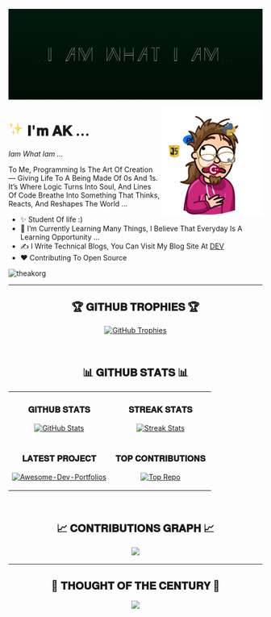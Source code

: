 <!--Banner-->
![AK Banner Image](.github/images/l055f3bd2b4d1b586a92d4f62178ef5fe45ee41ed94cb00c9446295a53a570e7e2b9y.png)

<!--Night Owl image-->
<div>
  <img align="right" width="40%" src=".github/images/pdf03cca78fbe5c9eb3b5409f77f8d382ffe894eee74032bae26d471a458da9cabc3k.gif">
</div>

<!--Header Name-->
# <img src=".github/images/n8941ac08f5df5d9c1f191c0d212d47e790a43281c253d437163dda7aa5deda68439w.png" width="30"/> 𝐈'𝐦 𝐀𝐊 ... 
*Iam What Iam ...*
<br /> 

<!--Start Intro-->               
<p align="left">To Me, Programming Is The Art Of Creation — Giving Life To A Being Made Of 0s And 1s. It’s Where Logic Turns Into Soul, And Lines Of Code Breathe Into Something That Thinks, Reacts, And Reshapes The World ...</p>

- ✨ Student Of life :)
- 🌱 I’m Currently Learning Many Things, I Believe That Everyday Is A Learning Opportunity ...
- ✍ I Write Technical Blogs, You Can Visit My Blog Site At [DEV](https://dev.to/theak)
- ❤ Contributing To Open Source
<!--End Intro-->

<!--Profile Count Badge-->
<p align="left">
  <img src="https://komarev.com/ghpvc/?username=theakorg&label=Profile%20views&color=001F0F&style=for-the-badge&logo=star" alt="theakorg" style="padding-right:20px;" />
</p>

---

<!--Trophies Section-->   
<h2 align="center">🏆 𝐆𝐈𝐓𝐇𝐔𝐁 𝐓𝐑𝐎𝐏𝐇𝐈𝐄𝐒 🏆</h2>
<p align="center">
  <a href="https://github.com/theakorg">
    <picture>
      <source media="(prefers-color-scheme: dark)" srcset="https://github-profile-trophy.vercel.app/?username=theakorg&no-bg=true&row=2&column=6&margin-w=20&margin-h=20&theme=monokai">
      <source media="(prefers-color-scheme: light)" srcset="https://github-profile-trophy.vercel.app/?username=theakorg&no-bg=true&row=2&column=6&margin-w=20&margin-h=20">
      <img alt="GitHub Trophies" src="https://github-profile-trophy.vercel.app/?username=theakorg&no-bg=true&no-frame=true&row=2&column=6&margin-w=20&margin-h=20">
    </picture>
  </a>
</p>
<br />

<!--Github stats Table--> 
<h2 align="center">📊 𝐆𝐈𝐓𝐇𝐔𝐁 𝐒𝐓𝐀𝐓𝐒 📊</h2>

<table width="100%">
  <tr>
    <td width="50%">
      <h3 align="center"><strong>𝐆𝐈𝐓𝐇𝐔𝐁 𝐒𝐓𝐀𝐓𝐒</strong></h3>
      <p align="center">
        <a href="https://github.com/theakorg">
          <img align="center" src="https://github-readme-stats.vercel.app/api?username=theakorg&count_private=true&show_icons=true&theme=nightowl&bg_color=000e06&title_color=cebf76&text_color=ffffff&rank_icon=github&hide=prs,issues,contribs&show=reviews,prs_merged,prs_merged_percentage" alt="GitHub Stats" />
        </a>
      </p>
    </td>
    <td width="50%">
      <h3 align="center"><strong>𝐒𝐓𝐑𝐄𝐀𝐊 𝐒𝐓𝐀𝐓𝐒</strong></h3>
      <p align="center">
        <a href="https://github.com/theakorg">
          <img align="center" src="https://streak-stats.demolab.com?user=theakorg&theme=nightowl&background=000e06&fire=ffeb95&ring=ffeb95&sideNums=ffffff&sideLabels=ffffff&dates=cebf76&currStreakNum=ffffff" alt="Streak Stats" />
        </a>
      </p>
    </td>
  </tr>
  <tr>
    <td width="50%">
      <h3 align="center"><strong>𝐋𝐀𝐓𝐄𝐒𝐓 𝐏𝐑𝐎𝐉𝐄𝐂𝐓</strong></h3>
      <p align="center">
        <a href="https://github.com/theakorg/journalx">
          <img align="center" width="470" src="https://github-readme-stats.vercel.app/api/pin/?username=theakorg&repo=journalx&theme=nightowl&show_owner=true&bg_color=000e06&title_color=cebf76&text_color=ffffff" alt="Awesome-Dev-Portfolios" />
        </a>
      </p>
    </td>
    <td width="50%">
      <h3 align="center"><strong>𝐓𝐎𝐏 𝐂𝐎𝐍𝐓𝐑𝐈𝐁𝐔𝐓𝐈𝐎𝐍𝐒</strong></h3>
      <p align="center">
        <a href="https://github.com/theakorg">
          <img align="center" src="https://github-contributor-stats.vercel.app/api?username=theakorg&limit=2&theme=nightowl&show_owner=true&combine_all_yearly_contributions=false&bg_color=000e06&title_color=cebf76&text_color=ffffff" alt="Top Repo" />
        </a>
      </p>
    </td>
  </tr>
</table>
<br />

<!--Contribution Graph-->
<h2 align="center">📈 𝐂𝐎𝐍𝐓𝐑𝐈𝐁𝐔𝐓𝐈𝐎𝐍𝐒 𝐆𝐑𝐀𝐏𝐇 📈</h2>
<div align="center">
    <img src="https://github-readme-activity-graph.vercel.app/graph?username=theakorg&bg_color=000e06&&color=ffffff&line=cebf76&point=cebf76&area=false&hide_border=false" border-radius="15">
</div>

---

<!--Dynamic Quote Card --> 
<h2 align="center">🌟 𝐓𝐇𝐎𝐔𝐆𝐇𝐓 𝐎𝐅 𝐓𝐇𝐄 𝐂𝐄𝐍𝐓𝐔𝐑𝐘 🌟</h2>

<!--Starts Here Quote CARD-->
<p align="center">
    <img src="https://readme-daily-quotes.vercel.app/api?author=AK&quote=Iam%20What%20Iam&theme=dark&bg_color=000e06&author_color=cebf76&accent_color=cebf76">
</p>
<!--Ends Here Quote Card-->
